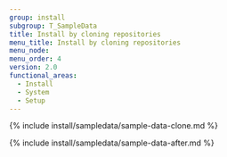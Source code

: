 ```yaml
---
group: install
subgroup: T_SampleData
title: Install by cloning repositories
menu_title: Install by cloning repositories
menu_node:
menu_order: 4
version: 2.0
functional_areas:
  - Install
  - System
  - Setup
---
```


{% include install/sampledata/sample-data-clone.md %}

{% include install/sampledata/sample-data-after.md %}
